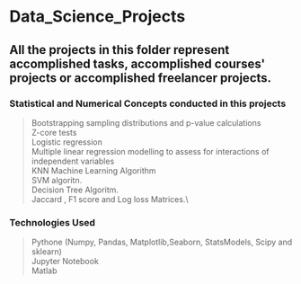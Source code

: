 # Data_Science_Projects
## All the projects in this folder represent accomplished tasks, accomplished courses' projects or accomplished freelancer projects.
### Statistical and Numerical Concepts conducted in this projects
> Bootstrapping sampling distributions and p-value calculations\
> Z-core tests\
> Logistic regression\
> Multiple linear regression modelling to assess for interactions of independent variables\
> KNN Machine Learning Algorithm\
> SVM algoritn.\
> Decision Tree Algoritm.\
> Jaccard , F1 score and Log loss Matrices.\
### Technologies Used
> Pythone (Numpy, Pandas, Matplotlib,Seaborn, StatsModels, Scipy and sklearn)\
> Jupyter Notebook\
> Matlab
